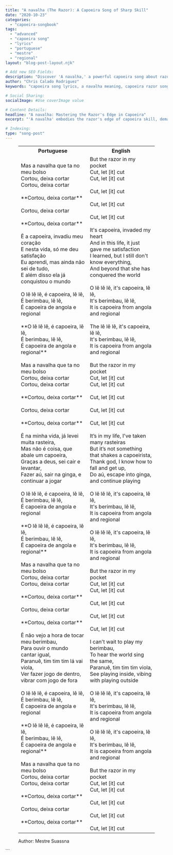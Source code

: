 ```yaml
---
title: "A navalha (The Razor): A Capoeira Song of Sharp Skill"
date: "2020-10-23"
categories:
  - "capoeira-songbook"
tags:
  - "advanced"
  - "capoeira song"
  - "lyrics"
  - "portuguese"
  - "mestre"
  - "regional"
layout: "blog-post-layout.njk"

# Add new SEO Fields:
description: "Discover 'A navalha,' a powerful capoeira song about razor-sharp skill and cunning. Explore its lyrics, translation, and cultural significance."
author: "Chris Calado Rodriguez"
keywords: "capoeira song lyrics, a navalha meaning, capoeira razor song, advanced capoeira music, portuguese capoeira songs, regional capoeira songs, mestre capoeira songbook, capoeira song analysis"

# Social Sharing:
socialImage: #Use coverImage value

# Content Details:
headline: "A navalha: Mastering the Razor's Edge in Capoeira"
excerpt: "'A navalha' embodies the razor's edge of capoeira skill, demanding precision and strategic brilliance in every movement."

# Indexing:
type: "song-post"
---
```



<figure>
<table class="capoeira-table">
    <tr class="header-row">
        <th>Portuguese</th>
        <th>English</th>
    </tr>
    <tr>
        <td>Mas a navalha que ta no meu bolso<br>Cortou, deixa cortar<br>Cortou, deixa cortar<br><br>**Cortou, deixa cortar**<br><br>Cortou, deixa cortar<br><br>**Cortou, deixa cortar**<br><br>Ê a capoeira, invadiu meu coração<br>E nesta vida, só me deu satisfação<br>Eu aprendi, mas ainda não sei de tudo,<br>E além disso ela já conquistou o mundo<br><br>O lê lê lê, é capoeira, lê lê,<br>É berimbau, lê lê,<br>É capoeira de angola e regional<br><br>**O lê lê lê, é capoeira, lê lê,<br>É berimbau, lê lê,<br>É capoeira de angola e regional**<br><br>Mas a navalha que ta no meu bolso<br>Cortou, deixa cortar<br>Cortou, deixa cortar<br><br>**Cortou, deixa cortar**<br><br>Cortou, deixa cortar<br><br>**Cortou, deixa cortar**<br><br>Ê na minha vida, já levei muita rasteira,<br>Mas não é coisa, que abale um capoeira,<br>Graças a deus, sei cair e levantar,<br>Fazer aú, sair na ginga, e continuar a jogar<br><br>O lê lê lê, é capoeira, lê lê,<br>É berimbau, lê lê,<br>É capoeira de angola e regional<br><br>**O lê lê lê, é capoeira, lê lê,<br>É berimbau, lê lê,<br>É capoeira de angola e regional**<br><br>Mas a navalha que ta no meu bolso<br>Cortou, deixa cortar<br>Cortou, deixa cortar<br><br>**Cortou, deixa cortar**<br><br>Cortou, deixa cortar<br><br>**Cortou, deixa cortar**<br><br>Ê não vejo a hora de tocar meu berimbau,<br>Para ouvir o mundo cantar igual,<br>Paranuê, tim tim tim lá vai viola,<br>Ver fazer jogo de dentro, vibrar com jogo de fora<br><br>O lê lê lê, é capoeira, lê lê,<br>É berimbau, lê lê,<br>É capoeira de angola e regional<br><br>**O lê lê lê, é capoeira, lê lê,<br>É berimbau, lê lê,<br>É capoeira de angola e regional**<br><br>Mas a navalha que ta no meu bolso<br>Cortou, deixa cortar<br>Cortou, deixa cortar<br><br>**Cortou, deixa cortar**<br><br>Cortou, deixa cortar<br><br>**Cortou, deixa cortar**</td>
        <td>But the razor in my pocket<br>Cut, let [it] cut<br>Cut, let [it] cut<br><br>Cut, let [it] cut<br><br>Cut, let [it] cut<br><br>Cut, let [it] cut<br><br>It's capoeira, invaded my heart<br>And in this life, it just gave me satisfaction<br>I learned, but I still don't know everything,<br>And beyond that she has conquered the world<br><br>O lê lê lê, it's capoeira, lê lê,<br>It's berimbau, lê lê,<br>It is capoeira from angola and regional<br><br>The lê lê lê, it's capoeira, lê lê,<br>It's berimbau, lê lê,<br>It is capoeira from angola and regional<br><br>But the razor in my pocket<br>Cut, let [it] cut<br>Cut, let [it] cut<br><br>Cut, let [it] cut<br><br>Cut, let [it] cut<br><br>Cut, let [it] cut<br><br>It’s in my life, I've taken many rasteiras<br>But it’s not something that shakes a capoeirista,<br>Thank god, I know how to fall and get up,<br>Do aú, escape into ginga, and continue playing<br><br>O lê lê lê, it's capoeira, lê lê,<br>It's berimbau, lê lê,<br>It is capoeira from angola and regional<br><br>O lê lê lê, it's capoeira, lê lê,<br>It's berimbau, lê lê,<br>It is capoeira from angola and regional<br><br>But the razor in my pocket<br>Cut, let [it] cut<br>Cut, let [it] cut<br><br>Cut, let [it] cut<br><br>Cut, let [it] cut<br><br>Cut, let [it] cut<br><br>I can't wait to play my berimbau,<br>To hear the world sing the same,<br>Paranuê, tim tim tim viola,<br>See playing inside, vibing with playing outside<br><br>O lê lê lê, it's capoeira, lê lê,<br>It's berimbau, lê lê,<br>It is capoeira from angola and regional<br><br>O lê lê lê, it's capoeira, lê lê,<br>It's berimbau, lê lê,<br>It is capoeira from angola and regional<br><br>But the razor in my pocket<br>Cut, let [it] cut<br>Cut, let [it] cut<br><br>Cut, let [it] cut<br><br>Cut, let [it] cut<br><br>Cut, let [it] cut</td>
    </tr>
</table>
<figcaption>Author: Mestre Suassna</figcaption>
</figure>
```